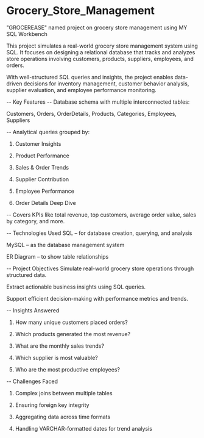 # Grocery_Store_Management
"GROCEREASE" named project on grocery store management using MY SQL Workbench

This project simulates a real-world grocery store management system using SQL. It focuses on designing a relational database that tracks and analyzes store operations involving customers, products, suppliers, employees, and orders.

With well-structured SQL queries and insights, the project enables data-driven decisions for inventory management, customer behavior analysis, supplier evaluation, and employee performance monitoring.

-- Key Features
-- Database schema with multiple interconnected tables:

Customers, Orders, OrderDetails, Products, Categories, Employees, Suppliers

-- Analytical queries grouped by:

1. Customer Insights

2. Product Performance

3. Sales & Order Trends

4. Supplier Contribution

5. Employee Performance

6. Order Details Deep Dive

-- Covers KPIs like total revenue, top customers, average order value, sales by category, and more.

-- Technologies Used
 SQL – for database creation, querying, and analysis

 MySQL – as the database management system

 ER Diagram – to show table relationships

-- Project Objectives
Simulate real-world grocery store operations through structured data.

 Extract actionable business insights using SQL queries.

 Support efficient decision-making with performance metrics and trends.

-- Insights Answered
1. How many unique customers placed orders?

2. Which products generated the most revenue?

3. What are the monthly sales trends?

4. Which supplier is most valuable?

5. Who are the most productive employees?

-- Challenges Faced
1. Complex joins between multiple tables

2. Ensuring foreign key integrity

3. Aggregating data across time formats

4. Handling VARCHAR-formatted dates for trend analysis

